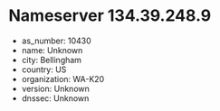 # Nameserver 134.39.248.9

* as_number: 10430
* name: Unknown
* city: Bellingham
* country: US
* organization: WA-K20
* version: Unknown
* dnssec: Unknown

